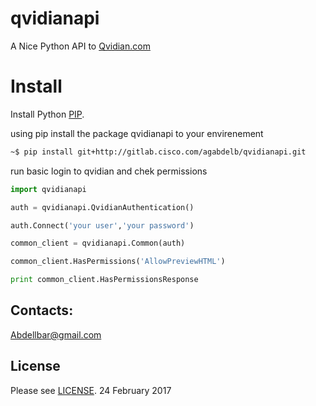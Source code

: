 # qvidianapi
A Nice Python API to [Qvidian.com](http://Qvidian.com/)

# Install
Install Python [PIP](https://packaging.python.org/installing/).

using pip install the package qvidianapi to your envirenement 
```sh
~$ pip install git+http://gitlab.cisco.com/agabdelb/qvidianapi.git
```

run basic login to qvidian and chek permissions

```python
import qvidianapi

auth = qvidianapi.QvidianAuthentication()

auth.Connect('your user','your password')

common_client = qvidianapi.Common(auth)

common_client.HasPermissions('AllowPreviewHTML')

print common_client.HasPermissionsResponse

```


## Contacts:
Abdellbar@gmail.com

## License
Please see [LICENSE](https://github.com/Abdellbar/qvidianapi/blob/master/LICENSE).
24 February 2017
